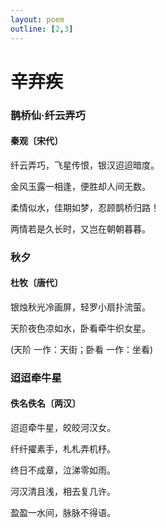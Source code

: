 ```yaml
---
layout: poem
outline: [2,3]
---
```


# 辛弃疾


### 鹊桥仙·纤云弄巧

#### 秦观〔宋代〕

纤云弄巧，飞星传恨，银汉迢迢暗度。

金风玉露一相逢，便胜却人间无数。

柔情似水，佳期如梦，忍顾鹊桥归路！

两情若是久长时，又岂在朝朝暮暮。


### 秋夕

#### 杜牧〔唐代〕

银烛秋光冷画屏，轻罗小扇扑流萤。

天阶夜色凉如水，卧看牵牛织女星。

(天阶 一作：天街；卧看 一作：坐看)



### 迢迢牵牛星

#### 佚名佚名〔两汉〕

迢迢牵牛星，皎皎河汉女。

纤纤擢素手，札札弄机杼。

终日不成章，泣涕零如雨。

河汉清且浅，相去复几许。

盈盈一水间，脉脉不得语。